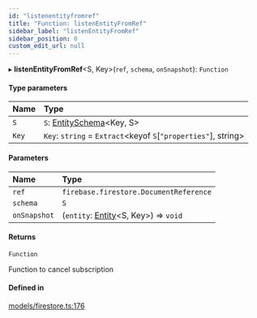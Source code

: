 ```yaml
---
id: "listenentityfromref"
title: "Function: listenEntityFromRef"
sidebar_label: "listenEntityFromRef"
sidebar_position: 0
custom_edit_url: null
---
```


▸ **listenEntityFromRef**<S, Key\>(`ref`, `schema`, `onSnapshot`): `Function`

#### Type parameters

| Name | Type |
| :------ | :------ |
| `S` | `S`: [EntitySchema](../interfaces/entityschema.md)<Key, S\> |
| `Key` | `Key`: `string` = `Extract`<keyof `S`[``"properties"``], string\> |

#### Parameters

| Name | Type |
| :------ | :------ |
| `ref` | `firebase.firestore.DocumentReference` |
| `schema` | `S` |
| `onSnapshot` | (`entity`: [Entity](../interfaces/entity.md)<S, Key\>) => `void` |

#### Returns

`Function`

Function to cancel subscription

#### Defined in

[models/firestore.ts:176](https://github.com/Camberi/firecms/blob/b1328ad/src/models/firestore.ts#L176)
